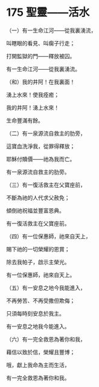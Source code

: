# 175 聖靈——活水

（一）有一生命江河——從我裏湧流，

叫瞎眼的看見、叫瘸子行走；

打開監獄的門——釋放被囚。

有一生命江河——從我裏湧流。

（和）我的井阿！在我裏面！

湧上水來！使我痊癒；

我的井阿！湧上水來！

生命豐滿有餘。

（二）有一泉源流自救主的肋旁，

這寶血洗淨我，從罪得釋放；

耶穌付贖價——祂為我而亡。

有一泉源流自救主的肋旁。

（三）有一復活救主在父寶座前，

不斷為祂的人代求父赦免；

傾倒祂祝福並豐富恩典。

有一復活救主在父寶座前。

（四）有一位保惠師，祂來自天上，

賜下祂的一切榮耀的恩賞；

除去我帕子，啟示主榮光。

有一位保惠師，祂來自天上。

（五）有一安息之地今我能進入，

不再勞苦、不再受撒但欺侮；

只須每時刻安息於我主。

有一安息之地我今能進入。

（六）有一完全救恩為著你和我，

藉信以致於信，榮耀且豐博；

哦，獻上我命為主而生活，

有一完全救恩為著你和我。

